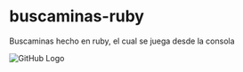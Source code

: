 # buscaminas-ruby
Buscaminas hecho en ruby, el cual se juega desde la consola

![GitHub Logo](http://img7.uploadhouse.com/fileuploads/22090/2209077736c53552280b99317b177c74b797b33b.png)

